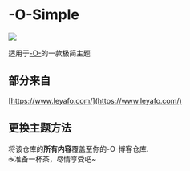 # -O-Simple

![](https://p.pstatp.com/origin/pgc-image/fb60e8efba9e468396851b0b8cabf8cf)  

适用于[-O-](https://github.com/SomeBottle/-O-)的一款极简主题  

## 部分来自  
[https://www.leyafo.com/](https://www.leyafo.com/)  

## 更换主题方法  
将该仓库的**所有内容**覆盖至你的-O-博客仓库.   
☕准备一杯茶，尽情享受吧~  
